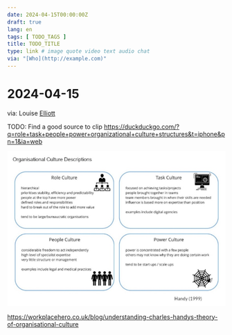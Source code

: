 ```yaml
---
date: 2024-04-15T00:00:00Z
draft: true
lang: en
tags: [ TODO_TAGS ]
title: TODO_TITLE
type: link # image quote video text audio chat
via: "[Who](http://example.com)"
---
```

# 2024-04-15




via: Louise [Elliott](https://equalexperts.slack.com/files/U029FD6BBSP/F06QS0Z9DBN/organisational_culture_descriptions)


TODO: Find a good source to clip
<https://duckduckgo.com/?q=role+task+people+power+organizational+culture+structures&t=iphone&pn=1&ia=web>

![](2024-04-15.jpeg)

<https://workplacehero.co.uk/blog/understanding-charles-handys-theory-of-organisational-culture>

